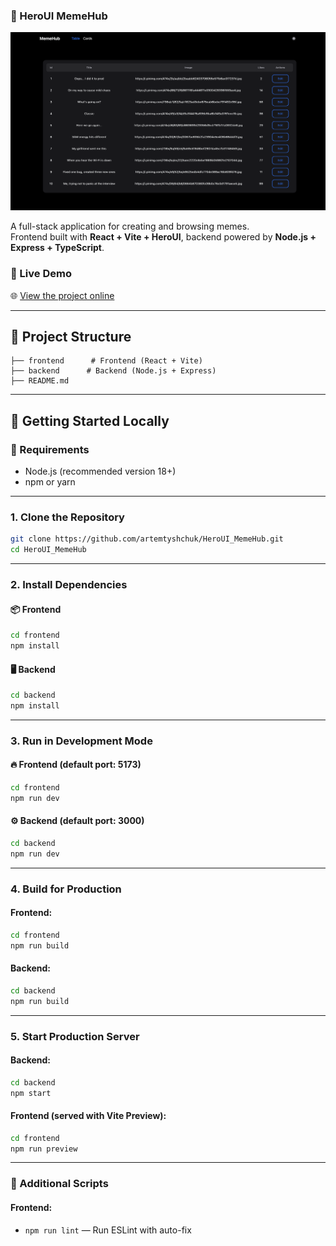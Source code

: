 
### 🧠 HeroUI MemeHub

![Design preview for the HeroHub web app](./preview.png) 

A full-stack application for creating and browsing memes.  
Frontend built with **React + Vite + HeroUI**, backend powered by **Node.js + Express + TypeScript**.

### 🔗 Live Demo

🌐 [View the project online](https://herouimemehub-production-c51a.up.railway.app)

---

## 📁 Project Structure

```
├── frontend      # Frontend (React + Vite)
├── backend      # Backend (Node.js + Express)
├── README.md
```

---

## 🚀 Getting Started Locally

### 🔧 Requirements

- Node.js (recommended version 18+)
- npm or yarn

---

### 1. Clone the Repository

```bash
git clone https://github.com/artemtyshchuk/HeroUI_MemeHub.git
cd HeroUI_MemeHub
```

---

### 2. Install Dependencies

#### 📦 Frontend

```bash
cd frontend
npm install
```

#### 🖥️ Backend

```bash
cd backend
npm install
```

---

### 3. Run in Development Mode

#### 🔥 Frontend (default port: 5173)

```bash
cd frontend
npm run dev
```

#### ⚙️ Backend (default port: 3000)

```bash
cd backend
npm run dev
```

---

### 4. Build for Production

#### Frontend:

```bash
cd frontend
npm run build
```

#### Backend:

```bash
cd backend
npm run build
```

---

### 5. Start Production Server

#### Backend:

```bash
cd backend
npm start
```

#### Frontend (served with Vite Preview):

```bash
cd frontend
npm run preview
```

---

### 🧪 Additional Scripts

#### Frontend:

- `npm run lint` — Run ESLint with auto-fix
